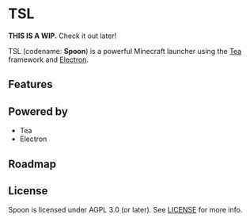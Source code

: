 # TSL

**THIS IS A WIP.** Check it out later!

TSL (codename: **Spoon**) is a powerful Minecraft launcher using the [Tea](https://github.com/Teahouse-Studios/Tea) framework and [Electron](https://github.com/electron).

## Features

## Powered by

- Tea
- Electron

## Roadmap

## License

Spoon is licensed under AGPL 3.0 (or later). See [LICENSE](./LICENSE) for more info.
